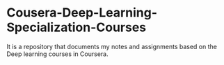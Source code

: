# Cousera-Deep-Learning-Specialization-Courses
It is a repository that documents my notes and assignments based on the Deep learning courses in Coursera.
